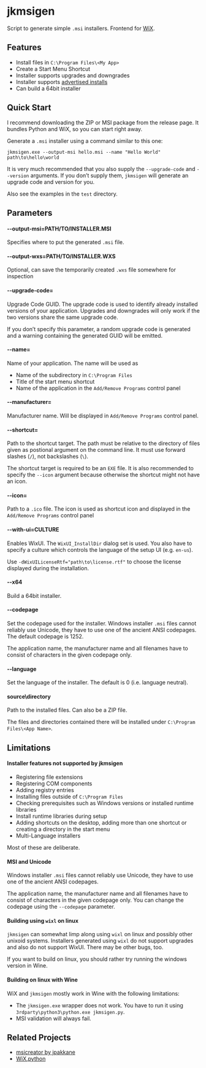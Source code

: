 # jkmsigen

Script to generate simple `.msi` installers. Frontend for [WiX](https://wixtoolset.org/).

## Features

 * Install files in `C:\Program Files\<My App>`
 * Create a Start Menu Shortcut
 * Installer supports upgrades and downgrades
 * Installer supports [advertised installs](https://docs.microsoft.com/en-us/windows/win32/msi/advertisement)
 * Can build a 64bit installer

## Quick Start

I recommend downloading the ZIP or MSI package from the release page. It bundles Python and WiX, so you can start right away.

Generate a `.msi` installer using a command similar to this one:

    jkmsigen.exe --output-msi hello.msi --name "Hello World" path\to\hello\world

It is very much recommended that you also supply the `--upgrade-code` and `--version` arguments.
If you don’t supply them, `jkmsigen` will generate an upgrade code and version for you.

Also see the examples in the `test` directory.

## Parameters

#### --output-msi=PATH/TO/INSTALLER.MSI

Specifies where to put the generated `.msi` file.

#### --output-wxs=PATH/TO/INSTALLER.WXS

Optional, can save the temporarily created `.wxs` file somewhere for inspection

#### --upgrade-code=

Upgrade Code GUID. The upgrade code is used to identify already installed versions of
your application. Upgrades and downgrades will only work if the two versions share
the same upgrade code.

If you don’t specify this parameter, a random upgrade code is generated and a warning
containing the generated GUID will be emitted.

#### --name=

Name of your application. The name will be used as

* Name of the subdirectory in `C:\Program Files`
* Title of the start menu shortcut
* Name of the application in the `Add/Remove Programs` control panel

#### --manufacturer=

Manufacturer name. Will be displayed in `Add/Remove Programs` control panel.

#### --shortcut=

Path to the shortcut target. The path must be relative to the directory of files
given as postional argument on the command line. It must use forward slashes (`/`),
not backslashes (`\`).

The shortcut target is required to be an `EXE` file. It is also recommended to specify
the `--icon` argument because otherwise the shortcut might not have an icon.

#### --icon=

Path to a `.ico` file. The icon is used as shortcut icon and displayed in the `Add/Remove Programs` control panel

#### --with-ui=CULTURE

Enables WixUI. The `WixUI_InstallDir` dialog set is used. You also have to specify a culture which controls
the language of the setup UI (e.g. `en-us`).

Use `-dWixUILicenseRtf="path\to\license.rtf"` to choose the license displayed during the installation.

#### --x64

Build a 64bit installer.

#### --codepage

Set the codepage used for the installer. Windows installer `.msi` files cannot reliably use Unicode, they
have to use one of the ancient ANSI codepages. The default codepage is 1252.

The application name, the manufacturer name and all filenames have to consist of characters in the
given codepage only.

#### --language

Set the language of the installer. The default is 0 (i.e. language neutral).

#### source\directory

Path to the installed files. Can also be a ZIP file.

The files and directories contained there will be installed under `C:\Program Files\<App Name>`.

## Limitations

#### Installer features not supported by jkmsigen

* Registering file extensions
* Registering COM components
* Adding registry entries
* Installing files outside of `C:\Program Files`
* Checking prerequisites such as Windows versions or installed runtime libraries
* Install runtime libraries during setup
* Adding shortcuts on the desktop, adding more than one shortcut or creating a directory in the start menu
* Multi-Language installers

Most of these are deliberate.

#### MSI and Unicode

Windows installer `.msi` files cannot reliably use Unicode, they
have to use one of the ancient ANSI codepages.

The application name, the manufacturer name and all filenames have to consist of characters in the
given codepage only. You can change the codepage using the `--codepage` parameter.

#### Building using `wixl` on linux

`jkmsigen` can somewhat limp along using `wixl` on linux and possibly other unixoid systems. Installers
generated using `wixl` do not support upgrades and also do not support WixUI. There may be other bugs, too.

If you want to build on linux, you should rather try running the windows version in Wine.

#### Building on linux with Wine

WiX and `jkmsigen` mostly work in Wine with the following limitations:

* The `jkmsigen.exe` wrapper does not work. You have to run it using `3rdparty\python3\python.exe jkmsigen.py`.
* MSI validation will always fail.

## Related Projects

* [msicreator by jpakkane](https://github.com/jpakkane/msicreator)
* [WiX.python](https://wix.sk1project.net/)

